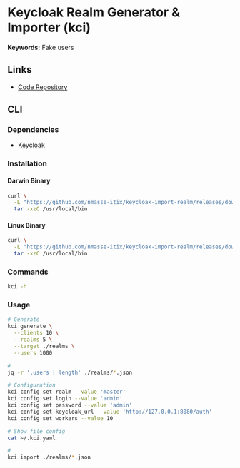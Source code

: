 # Keycloak Realm Generator & Importer (kci)

**Keywords:** Fake users

## Links

- [Code Repository](https://github.com/nmasse-itix/keycloak-import-realm)

## CLI

### Dependencies

- [Keycloak](/keycloak/README.md#docker)

### Installation

#### Darwin Binary

```sh
curl \
  -L "https://github.com/nmasse-itix/keycloak-import-realm/releases/download/$(curl -s https://api.github.com/repos/nmasse-itix/keycloak-import-realm/releases/latest | grep tag_name | cut -d '"' -f 4)/kci-darwin-amd64.tar.gz" | \
  tar -xzC /usr/local/bin
```

#### Linux Binary

```sh
curl \
  -L "https://github.com/nmasse-itix/keycloak-import-realm/releases/download/$(curl -s https://api.github.com/repos/nmasse-itix/keycloak-import-realm/releases/latest | grep tag_name | cut -d '"' -f 4)/kci-linux-amd64.tar.gz" | \
  tar -xzC /usr/local/bin
```

### Commands

```sh
kci -h
```

### Usage

```sh
# Generate
kci generate \
  --clients 10 \
  --realms 5 \
  --target ./realms \
  --users 1000

#
jq -r '.users | length' ./realms/*.json

# Configuration
kci config set realm --value 'master'
kci config set login --value 'admin'
kci config set password --value 'admin'
kci config set keycloak_url --value 'http://127.0.0.1:8080/auth'
kci config set workers --value 10

# Show file config
cat ~/.kci.yaml

#
kci import ./realms/*.json
```

<!-- ### Issues

####

```log
missingParameter.accessToken
```

TODO -->
